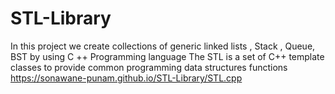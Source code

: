 # STL-Library
In this project we create collections of generic linked lists , Stack , Queue, BST by using C ++ Programming language
The STL is a set of C++ template classes to provide common programming data structures functions
https://sonawane-punam.github.io/STL-Library/STL.cpp
